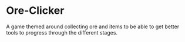 # Ore-Clicker
A game themed around collecting ore and items to be able to get better tools to progress through the different stages.

